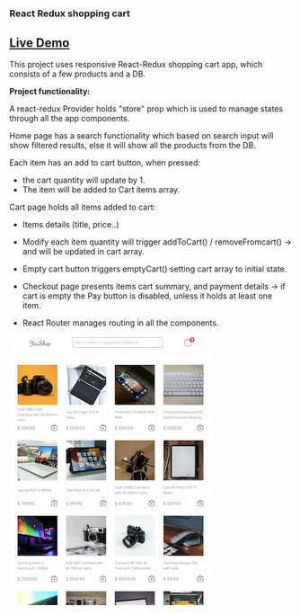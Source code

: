 # <h3>React Redux shopping cart</h3>

<h2><a href="https://yanshtein.github.io/shopping-cart-react-redux/" rel="nofollow">Live Demo</a></h2>

This project uses responsive React-Redux shopping cart app, which consists of a few products and a DB.

<b>Project functionality:</b>

A react-redux Provider holds "store" prop which is used to manage states through all the app components.

Home page has a search functionality which based on search input will show filtered results, else it will show all the products from the DB.

Each item has an add to cart button, when pressed:
- the cart quantity will update by 1.
- The item will be added to Cart items array.

Cart page holds all items added to cart:
- Items details (title, price..)
- Modify each item quantity will trigger addToCart() / removeFromcart() -> and will be updated in cart array.
- Empty cart button triggers emptyCart() setting cart array to initial state.
- Checkout page presents items cart summary, and payment details -> if cart is empty the Pay button is disabled, unless it holds at least one item.

- React Router manages routing in all the components.

![Screenshot](youShop.png)